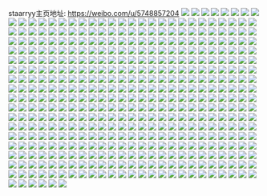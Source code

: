 staarryy主页地址: https://weibo.com/u/5748857204 
![](https://wx4.sinaimg.cn/mw2000/006h3Cnigy1h96o9o8284j30tu13udqj.jpg) 
![](https://wx4.sinaimg.cn/mw2000/006h3Cnigy1h96o9ot0gqj30u0140gsp.jpg) 
![](https://wx4.sinaimg.cn/mw2000/006h3Cnigy1h96o9phgb2j30tu13u10f.jpg) 
![](https://wx4.sinaimg.cn/mw2000/006h3Cnigy1h96o9q7e52j30tu13udqm.jpg) 
![](https://wx4.sinaimg.cn/mw2000/006h3Cnigy1h96o9rblofj30tu13u7fu.jpg) 
![](https://wx4.sinaimg.cn/mw2000/006h3Cnigy1h96o9s2wp7j30u01hcn8u.jpg) 
![](https://wx4.sinaimg.cn/mw2000/006h3Cnigy1h96o9t1ogwj30u01hck4f.jpg) 
![](https://wx4.sinaimg.cn/mw2000/006h3Cnigy1h96o9tnul8j30tu13u11c.jpg) 
![](https://wx4.sinaimg.cn/mw2000/006h3Cnigy1h96o9u82rij30tu13u46z.jpg) 
![](https://wx4.sinaimg.cn/mw2000/006h3Cnigy1h96o9v0c83j30u0140alu.jpg) 
![](https://wx4.sinaimg.cn/mw2000/006h3Cnigy1h96o9via5vj30tu13udn7.jpg) 
![](https://wx4.sinaimg.cn/mw2000/006h3Cnigy1h96o9wffzij31hc0u0wt7.jpg) 
![](https://wx4.sinaimg.cn/mw2000/006h3Cnigy1h96o9x71qaj31400u0n6t.jpg) 
![](https://wx4.sinaimg.cn/mw2000/006h3Cnigy1h96o9xrq8qj31400u0wp9.jpg) 
![](https://wx4.sinaimg.cn/mw2000/006h3Cnigy1h96o9y8r0ej30tu13ugs2.jpg) 
![](https://wx4.sinaimg.cn/mw2000/006h3Cnigy1h96o9zixjej30tu13utgi.jpg) 
![](https://wx4.sinaimg.cn/mw2000/006h3Cnigy1h96oa04cfuj30tu13uti4.jpg) 
![](https://wx4.sinaimg.cn/mw2000/006h3Cnigy1h96o9ni6ovj313u0tutht.jpg) 
![](https://wx4.sinaimg.cn/mw2000/006h3Cnigy1h8uytudxhrj32c0340hdt.jpg) 
![](https://wx4.sinaimg.cn/mw2000/006h3Cnigy1h8feyg3vgnj32c03407wi.jpg) 
![](https://wx4.sinaimg.cn/mw2000/006h3Cnigy1h8feyibb33j32c03407wi.jpg) 
![](https://wx4.sinaimg.cn/mw2000/006h3Cnigy1h8feyk5lyjj32c03407wi.jpg) 
![](https://wx4.sinaimg.cn/mw2000/006h3Cnigy1h8ff0gwp1vj33402c0qv6.jpg) 
![](https://wx4.sinaimg.cn/mw2000/006h3Cnigy1h8feyd73h4j32c0340u0x.jpg) 
![](https://wx4.sinaimg.cn/mw2000/006h3Cnigy1h87a5atm3sj31nq0u0tjx.jpg) 
![](https://wx4.sinaimg.cn/mw2000/006h3Cnigy1h87a5aeoogj313u0tuag7.jpg) 
![](https://wx4.sinaimg.cn/mw2000/006h3Cnigy1h87a6lyonzj30u00zck3g.jpg) 
![](https://wx4.sinaimg.cn/mw2000/006h3Cnigy1h87a5biewxj30u01400xe.jpg) 
![](https://wx4.sinaimg.cn/mw2000/006h3Cnigy1h87a5b5moij30tu13ugu4.jpg) 
![](https://wx4.sinaimg.cn/mw2000/006h3Cnigy1h87a5ecqayj30tu13u47p.jpg) 
![](https://wx4.sinaimg.cn/mw2000/006h3Cnigy1h853o0hmolj30u01hcguy.jpg) 
![](https://wx4.sinaimg.cn/mw2000/006h3Cnigy1h853q14sgsj30tu13ujx4.jpg) 
![](https://wx4.sinaimg.cn/mw2000/006h3Cnigy1h853q1l9tzj30tu13uwmz.jpg) 
![](https://wx4.sinaimg.cn/mw2000/006h3Cnigy1h853q2enu8j30tu13u45b.jpg) 
![](https://wx4.sinaimg.cn/mw2000/006h3Cnigy1h853q2vw08j30tu13uq6b.jpg) 
![](https://wx4.sinaimg.cn/mw2000/006h3Cnigy1h853o5c9ogj32c0340kjl.jpg) 
![](https://wx4.sinaimg.cn/mw2000/006h3Cnigy1h6jbuxqbesj30tu13ugx5.jpg) 
![](https://wx4.sinaimg.cn/mw2000/006h3Cnigy1h6jbuy9xb9j30u01407dj.jpg) 
![](https://wx4.sinaimg.cn/mw2000/006h3Cnigy1h6jbuyvw9gj30u0140n50.jpg) 
![](https://wx4.sinaimg.cn/mw2000/006h3Cnigy1h6jbuzckq4j313u0tujyk.jpg) 
![](https://wx4.sinaimg.cn/mw2000/006h3Cnigy1h6jbuzx1y3j313u0tuwp3.jpg) 
![](https://wx4.sinaimg.cn/mw2000/006h3Cnigy1h6jbv09huwj30tu13uwgz.jpg) 
![](https://wx4.sinaimg.cn/mw2000/006h3Cnigy1h6jbv0neu1j30u0190myu.jpg) 
![](https://wx4.sinaimg.cn/mw2000/006h3Cnigy1h6jbv31r49j347e2rwx6s.jpg) 
![](https://wx4.sinaimg.cn/mw2000/006h3Cnigy1h6jbux3oasj30tu13uq8a.jpg) 
![](https://wx4.sinaimg.cn/mw2000/006h3Cnigy1h6jbv3ljhdj30tu13uahb.jpg) 
![](https://wx4.sinaimg.cn/mw2000/006h3Cnigy1h6jbxjh3h8j30tu13un4r.jpg) 
![](https://wx4.sinaimg.cn/mw2000/006h3Cnigy1h6jbxjuyb0j30tu13ujwb.jpg) 
![](https://wx4.sinaimg.cn/mw2000/006h3Cnigy1h6jbxk6vaij30tu13udkg.jpg) 
![](https://wx4.sinaimg.cn/mw2000/006h3Cnigy1h6jbxkr5esj30tu13u4a9.jpg) 
![](https://wx4.sinaimg.cn/mw2000/006h3Cnigy1h6jbxl89doj31hc0u0tf3.jpg) 
![](https://wx4.sinaimg.cn/mw2000/006h3Cnigy1h6jbxj35kkj30tu13utel.jpg) 
![](https://wx4.sinaimg.cn/mw2000/006h3Cnigy1h5qax20f77j30tu13uwgq.jpg) 
![](https://wx4.sinaimg.cn/mw2000/006h3Cnigy1h5qax2i5srj30tu13u414.jpg) 
![](https://wx4.sinaimg.cn/mw2000/006h3Cnigy1h5qax2y0oxj313u0tuadf.jpg) 
![](https://wx4.sinaimg.cn/mw2000/006h3Cnigy1h5qax3ecqqj30tu13uab6.jpg) 
![](https://wx4.sinaimg.cn/mw2000/006h3Cnigy1h5qax12unzj31400u0win.jpg) 
![](https://wx4.sinaimg.cn/mw2000/006h3Cnigy1h5qax3y2l7j30u0140dkq.jpg) 
![](https://wx4.sinaimg.cn/mw2000/006h3Cnigy1h5qax4fz6mj317u0ty40y.jpg) 
![](https://wx4.sinaimg.cn/mw2000/006h3Cnigy1h5qaqoi7t2j334022oqle.jpg) 
![](https://wx4.sinaimg.cn/mw2000/006h3Cnigy1h5qaqz3dpij33402gyam4.jpg) 
![](https://wx4.sinaimg.cn/mw2000/006h3Cnigy1h5qaqh3fdwj333z2gfx6s.jpg) 
![](https://wx4.sinaimg.cn/mw2000/006h3Cnigy1h5qar71pbzj347f47k7wm.jpg) 
![](https://wx4.sinaimg.cn/mw2000/006h3Cnigy1h557ujdtb9j30w0136akk.jpg) 
![](https://wx4.sinaimg.cn/mw2000/006h3Cnigy1h557uk1uumj30u00u0afr.jpg) 
![](https://wx4.sinaimg.cn/mw2000/006h3Cnigy1h557ukkcj6j30mi0u0tcg.jpg) 
![](https://wx4.sinaimg.cn/mw2000/006h3Cnigy1h557ul8nb5j30mi0u0qa0.jpg) 
![](https://wx4.sinaimg.cn/mw2000/006h3Cnigy1h557ungjm2j30u01hc4fg.jpg) 
![](https://wx4.sinaimg.cn/mw2000/006h3Cnigy1h557unw6b2j30mi0u0q4w.jpg) 
![](https://wx4.sinaimg.cn/mw2000/006h3Cnigy1h557uopzlej31400u07e7.jpg) 
![](https://wx4.sinaimg.cn/mw2000/006h3Cnigy1h557kgp6grj342s26wkjq.jpg) 
![](https://wx4.sinaimg.cn/mw2000/006h3Cnigy1h557uphi4cj30mi0u0mzs.jpg) 
![](https://wx4.sinaimg.cn/mw2000/006h3Cnigy1h557uqd1wwj30u0140tet.jpg) 
![](https://wx4.sinaimg.cn/mw2000/006h3Cnigy1h557ur09vuj30mi0u0djt.jpg) 
![](https://wx4.sinaimg.cn/mw2000/006h3Cnigy1h557uifgyrj30mi0u0gpj.jpg) 
![](https://wx4.sinaimg.cn/mw2000/006h3Cnigy1h557urrzfsj30u0140q9m.jpg) 
![](https://wx4.sinaimg.cn/mw2000/006h3Cnigy1h557usfxs2j30ps19tqaq.jpg) 
![](https://wx4.sinaimg.cn/mw2000/006h3Cnigy1h557wepjj9j30mi0u0dm9.jpg) 
![](https://wx4.sinaimg.cn/mw2000/006h3Cnigy1h557wf7c3zj30mi0u0n0i.jpg) 
![](https://wx4.sinaimg.cn/mw2000/006h3Cnigy1h557wdzfodj30u01sxdll.jpg) 
![](https://wx4.sinaimg.cn/mw2000/006h3Cnigy1h4v0b1h46dj32ds1sc7wj.jpg) 
![](https://wx4.sinaimg.cn/mw2000/006h3Cnigy1h4qgqxo9lij32c0340x6q.jpg) 
![](https://wx4.sinaimg.cn/mw2000/006h3Cnigy1h4qgqo3f38j32c0340u0y.jpg) 
![](https://wx4.sinaimg.cn/mw2000/006h3Cnigy1h4qgqu2qruj33402c04qq.jpg) 
![](https://wx4.sinaimg.cn/mw2000/006h3Cnigy1h4qgqrzmzxj30yi22o4gw.jpg) 
![](https://wx4.sinaimg.cn/mw2000/006h3Cnigy1h4qgpn0yh8j32ds1scb2a.jpg) 
![](https://wx4.sinaimg.cn/mw2000/006h3Cnigy1h4qgql9nzvj32ds1sc1kz.jpg) 
![](https://wx4.sinaimg.cn/mw2000/006h3Cnigy1h4fwv6ul2nj33402c0x6q.jpg) 
![](https://wx4.sinaimg.cn/mw2000/006h3Cnigy1h4fwvlxq3zj32c0340qv6.jpg) 
![](https://wx4.sinaimg.cn/mw2000/006h3Cnigy1h4fwvs3mdyj32c0340hdu.jpg) 
![](https://wx4.sinaimg.cn/mw2000/006h3Cnigy1h4fwwjn7w6j32c0340kjm.jpg) 
![](https://wx4.sinaimg.cn/mw2000/006h3Cnigy1h4fwwn0jrgj323424mqv5.jpg) 
![](https://wx4.sinaimg.cn/mw2000/006h3Cnigy1h4fwx56sroj32c03401ky.jpg) 
![](https://wx4.sinaimg.cn/mw2000/006h3Cnigy1h3x3zzzvtnj32c03407wi.jpg) 
![](https://wx4.sinaimg.cn/mw2000/006h3Cnigy1h3hdb4l44uj32c02c0kjm.jpg) 
![](https://wx4.sinaimg.cn/mw2000/006h3Cnigy1h3hdb98ld1j32c02c01ky.jpg) 
![](https://wx4.sinaimg.cn/mw2000/006h3Cnigy1h3hdbzxsotj32c0340x6r.jpg) 
![](https://wx4.sinaimg.cn/mw2000/006h3Cnigy1h3hdccdf1dj32c02c01ky.jpg) 
![](https://wx4.sinaimg.cn/mw2000/006h3Cnigy1h3hdej217dj33402c01l0.jpg) 
![](https://wx4.sinaimg.cn/mw2000/006h3Cnigy1h3hdcu1pnlj32c0340npg.jpg) 
![](https://wx4.sinaimg.cn/mw2000/006h3Cnigy1h3hddc7jptj32bt2bte82.jpg) 
![](https://wx4.sinaimg.cn/mw2000/006h3Cnigy1h3hde2adufj32c03404qr.jpg) 
![](https://wx4.sinaimg.cn/mw2000/006h3Cnigy1h3hday38mlj32c02c04qr.jpg) 
![](https://wx4.sinaimg.cn/mw2000/006h3Cnigy1h3hdeqhq9xj32c0340u0y.jpg) 
![](https://wx4.sinaimg.cn/mw2000/006h3Cnigy1h3hdewy3lpj32c02c0b2a.jpg) 
![](https://wx4.sinaimg.cn/mw2000/006h3Cnigy1h3hdf6yhjej32c02c0b2b.jpg) 
![](https://wx4.sinaimg.cn/mw2000/006h3Cnigy1h3hdfenkd3j32c02c0u0y.jpg) 
![](https://wx4.sinaimg.cn/mw2000/006h3Cnigy1h3hdfjjdjxj32c02c04qq.jpg) 
![](https://wx4.sinaimg.cn/mw2000/006h3Cnily1h3a4pdays4j33402c0x6r.jpg) 
![](https://wx4.sinaimg.cn/mw2000/006h3Cnily1h3a4pe9ctoj32c0340x6p.jpg) 
![](https://wx4.sinaimg.cn/mw2000/006h3Cnily1h2wc0b6in4j32c01nekjl.jpg) 
![](https://wx4.sinaimg.cn/mw2000/006h3Cnily1h2wc0g13hkj32c0340qv6.jpg) 
![](https://wx4.sinaimg.cn/mw2000/006h3Cnily1h2wbzjbq5bj32bf2qk4qr.jpg) 
![](https://wx4.sinaimg.cn/mw2000/006h3Cnily1h2wc0kv738j32c0340b2a.jpg) 
![](https://wx4.sinaimg.cn/mw2000/006h3Cnily1h2wc0oesp9j32c0340x6q.jpg) 
![](https://wx4.sinaimg.cn/mw2000/006h3Cnily1h2wc0rxhmkj327a22mnpe.jpg) 
![](https://wx4.sinaimg.cn/mw2000/006h3Cnily1h2wc06e0i5j30u01hcx5t.jpg) 
![](https://wx4.sinaimg.cn/mw2000/006h3Cnily1h2wc0v9isyj32c03401ky.jpg) 
![](https://wx4.sinaimg.cn/mw2000/006h3Cnily1h2wc0xivj7j32c0340b29.jpg) 
![](https://wx4.sinaimg.cn/mw2000/006h3Cnily1h2wc11ed2hj32c03407wi.jpg) 
![](https://wx4.sinaimg.cn/mw2000/006h3Cnily1h2wc14y4lgj32c0340b2b.jpg) 
![](https://wx4.sinaimg.cn/mw2000/006h3Cnily1h2wc1804qaj33402c0e83.jpg) 
![](https://wx4.sinaimg.cn/mw2000/006h3Cnily1h2wc1bgtlsj32c02ftx6q.jpg) 
![](https://wx4.sinaimg.cn/mw2000/006h3Cnily1h2wc1dal54j32961y8qv5.jpg) 
![](https://wx4.sinaimg.cn/mw2000/006h3Cnily1h2wc1gl3raj32c0340kjn.jpg) 
![](https://wx4.sinaimg.cn/mw2000/006h3Cnily1h26z6ne469j30yi22o155.jpg) 
![](https://wx4.sinaimg.cn/mw2000/006h3Cnily1h1wlvg9e20j32c0340qv6.jpg) 
![](https://wx4.sinaimg.cn/mw2000/006h3Cnily1h1wlvtmg6hj30mi0u0489.jpg) 
![](https://wx4.sinaimg.cn/mw2000/006h3Cnily1h1on2hmy1gj30u01hck12.jpg) 
![](https://wx4.sinaimg.cn/mw2000/006h3Cnily1h1l0044u2wj32c0340b2a.jpg) 
![](https://wx4.sinaimg.cn/mw2000/006h3Cnily1h1l019945mj30yi0yiaf4.jpg) 
![](https://wx4.sinaimg.cn/mw2000/006h3Cnily1h1ea0klkbgj30u00xatla.jpg) 
![](https://wx4.sinaimg.cn/mw2000/006h3Cnily1h1ea2xgdnoj30u01sxjzd.jpg) 
![](https://wx4.sinaimg.cn/mw2000/006h3Cnily1h1ea2z4yjdj30tu13uwsh.jpg) 
![](https://wx4.sinaimg.cn/mw2000/006h3Cnily1h1ea3ppn2bj31400u0au5.jpg) 
![](https://wx4.sinaimg.cn/mw2000/006h3Cnily1h1ea4dvrujj30mi0u0jy4.jpg) 
![](https://wx4.sinaimg.cn/mw2000/006h3Cnily1h1ea4d7kowj30mi0u0n6t.jpg) 
![](https://wx4.sinaimg.cn/mw2000/006h3Cnily1h1ea4ywucbj30mi0u0tfa.jpg) 
![](https://wx4.sinaimg.cn/mw2000/006h3Cnily1h1ea6ptvk0j30mi0u0gvg.jpg) 
![](https://wx4.sinaimg.cn/mw2000/006h3Cnily1h1ea6ri86qj30tu13undz.jpg) 
![](https://wx4.sinaimg.cn/mw2000/006h3Cnily1h1ea6s06v2j30mi0u0wox.jpg) 
![](https://wx4.sinaimg.cn/mw2000/006h3Cnily1h1ea6pcsrlj30tu13unbn.jpg) 
![](https://wx4.sinaimg.cn/mw2000/006h3Cnily1h19f0bh885j30mz0qtwfq.jpg) 
![](https://wx4.sinaimg.cn/mw2000/006h3Cnily1h099ds8ktrj32c0340e82.jpg) 
![](https://wx4.sinaimg.cn/mw2000/006h3Cnily1gzmo0u6qqrj30yi12jqda.jpg) 
![](https://wx4.sinaimg.cn/mw2000/006h3Cnily1gymt7epdw7j30yi0kfq8s.jpg) 
![](https://wx4.sinaimg.cn/mw2000/006h3Cnily1gy7ebftbtfj322o340kjo.jpg) 
![](https://wx4.sinaimg.cn/mw2000/006h3Cnily1gy7ebidzd8j334022okjn.jpg) 
![](https://wx4.sinaimg.cn/mw2000/006h3Cnily1gy7ebk0ucrj322o340e82.jpg) 
![](https://wx4.sinaimg.cn/mw2000/006h3Cnily1gy7ec30tthj33uc3344qt.jpg) 
![](https://wx4.sinaimg.cn/mw2000/006h3Cnily1gy7ebm9k6bj334022o1l0.jpg) 
![](https://wx4.sinaimg.cn/mw2000/006h3Cnily1gy7ec57s7dj333z2fa7wj.jpg) 
![](https://wx4.sinaimg.cn/mw2000/006h3Cnily1gy7ebd3xyaj334022ob2b.jpg) 
![](https://wx4.sinaimg.cn/mw2000/006h3Cnily1gy7ebymvebj34mo3344qv.jpg) 
![](https://wx4.sinaimg.cn/mw2000/006h3Cnily1gy7ebu7v6fj34mo334x6w.jpg) 
![](https://wx4.sinaimg.cn/mw2000/006h3Cnily1gy7eba3ca5j32c0340u0z.jpg) 
![](https://wx4.sinaimg.cn/mw2000/006h3Cnily1gxp4grgamlj31ab1ml1kx.jpg) 
![](https://wx4.sinaimg.cn/mw2000/006h3Cnily1gxp4gsx591j32c0340x6q.jpg) 
![](https://wx4.sinaimg.cn/mw2000/006h3Cnily1gxp4gvaoczj32c0340b2b.jpg) 
![](https://wx4.sinaimg.cn/mw2000/006h3Cnily1gxhxqiwjilj31ab1ml1kx.jpg) 
![](https://wx4.sinaimg.cn/mw2000/006h3Cnily1gxhxqterlej3190280hdt.jpg) 
![](https://wx4.sinaimg.cn/mw2000/006h3Cnily1gxhxqu7887j30z00lvgqi.jpg) 
![](https://wx4.sinaimg.cn/mw2000/006h3Cnily1gx6p8ex5yxj30oa0583zf.jpg) 
![](https://wx4.sinaimg.cn/mw2000/006h3Cnily1gx0uz92uhzj32c03407wi.jpg) 
![](https://wx4.sinaimg.cn/mw2000/006h3Cnily1gx0uzbyvsrj32c0340npe.jpg) 
![](https://wx4.sinaimg.cn/mw2000/006h3Cnily1gx0uzeglevj32c0340hdt.jpg) 
![](https://wx4.sinaimg.cn/mw2000/006h3Cnily1gx0uzhxzqwj32c0340e82.jpg) 
![](https://wx4.sinaimg.cn/mw2000/006h3Cnily1gx0uzksns6j32c03407wi.jpg) 
![](https://wx4.sinaimg.cn/mw2000/006h3Cnily1gx0uznggybj32c035ux6p.jpg) 
![](https://wx4.sinaimg.cn/mw2000/006h3Cnily1gx0uzqp0l8j32c0340u0y.jpg) 
![](https://wx4.sinaimg.cn/mw2000/006h3Cnily1gx0uztze4lj32c0340u0y.jpg) 
![](https://wx4.sinaimg.cn/mw2000/006h3Cnily1gx0uzw0xzkj32ds1scqv5.jpg) 
![](https://wx4.sinaimg.cn/mw2000/006h3Cnily1gwxawrxsxvj30k00zk43b.jpg) 
![](https://wx4.sinaimg.cn/mw2000/006h3Cnily1gwqo6m77s4j30tu0u4n4j.jpg) 
![](https://wx4.sinaimg.cn/mw2000/006h3Cnily1gwlkl4oovvj334022okjl.jpg) 
![](https://wx4.sinaimg.cn/mw2000/006h3Cnily1gw7w8eaoecj33402c0x6p.jpg) 
![](https://wx4.sinaimg.cn/mw2000/006h3Cnily1gvp6vi1soaj62c43414qr02.jpg) 
![](https://wx4.sinaimg.cn/mw2000/006h3Cnigy1gv8zmt2jk9j62ym2w3qva02.jpg) 
![](https://wx4.sinaimg.cn/mw2000/006h3Cnigy1gv8zmvuq7bj62hi340e8402.jpg) 
![](https://wx4.sinaimg.cn/mw2000/006h3Cnigy1gv8zmykum4j62hi3407wl02.jpg) 
![](https://wx4.sinaimg.cn/mw2000/006h3Cnigy1gv8zn1kg2pj62hi340b2d02.jpg) 
![](https://wx4.sinaimg.cn/mw2000/006h3Cnigy1gv8zn539wlj63402hiu1002.jpg) 
![](https://wx4.sinaimg.cn/mw2000/006h3Cnigy1gv8zn8hsw7j62jc340kjp02.jpg) 
![](https://wx4.sinaimg.cn/mw2000/006h3Cnigy1gv8zmp1d9ij62hi340hdw02.jpg) 
![](https://wx4.sinaimg.cn/mw2000/006h3Cnigy1gv8znbjqu9j63402hihdx02.jpg) 
![](https://wx4.sinaimg.cn/mw2000/006h3Cnigy1gv4s8jwnr2j622o35cnpe02.jpg) 
![](https://wx4.sinaimg.cn/mw2000/006h3Cnigy1gv4s8h4k9ej63401r04qq02.jpg) 
![](https://wx4.sinaimg.cn/mw2000/006h3Cnigy1gv4s8ao0u5j622n3401kz02.jpg) 
![](https://wx4.sinaimg.cn/mw2000/006h3Cnigy1gv4s7s5mrfj62fc2gynpe02.jpg) 
![](https://wx4.sinaimg.cn/mw2000/006h3Cnigy1gv4s7p4236j62l22l2kjn02.jpg) 
![](https://wx4.sinaimg.cn/mw2000/006h3Cnigy1gv4s81q6ulj62l22l2b2b02.jpg) 
![](https://wx4.sinaimg.cn/mw2000/006h3Cnigy1gv4s7lqc0pj62g22g34qr02.jpg) 
![](https://wx4.sinaimg.cn/mw2000/006h3Cnigy1gv4s8r7bfcj6340340npf02.jpg) 
![](https://wx4.sinaimg.cn/mw2000/006h3Cnigy1gv4s9kstuoj62er2er7wj02.jpg) 
![](https://wx4.sinaimg.cn/mw2000/006h3Cnigy1gv4s98lkg8j634022ob2a02.jpg) 
![](https://wx4.sinaimg.cn/mw2000/006h3Cnigy1gv4s8dwdlsj62g32dinpf02.jpg) 
![](https://wx4.sinaimg.cn/mw2000/006h3Cnigy1gv4s8ncohzj62gx2h0qv602.jpg) 
![](https://wx4.sinaimg.cn/mw2000/006h3Cnigy1gv4s878nfvj62is2hg4qs02.jpg) 
![](https://wx4.sinaimg.cn/mw2000/006h3Cnigy1gv4s8uzpzxj61mu2i9npe02.jpg) 
![](https://wx4.sinaimg.cn/mw2000/006h3Cnigy1gv4s8yo3dwj622o340qv702.jpg) 
![](https://wx4.sinaimg.cn/mw2000/006h3Cnigy1gv4s922akij623x340npf02.jpg) 
![](https://wx4.sinaimg.cn/mw2000/006h3Cnigy1gv4s95ojz3j62gw2gwqv702.jpg) 
![](https://wx4.sinaimg.cn/mw2000/006h3Cnigy1gv4s9fydq8j62c0340npg02.jpg) 
![](https://wx4.sinaimg.cn/mw2000/006h3Cnigy1gv0zx83dszj62c0340qv502.jpg) 
![](https://wx4.sinaimg.cn/mw2000/006h3Cnily1guwfzqq0xjj60xc446h6v02.jpg) 
![](https://wx4.sinaimg.cn/mw2000/006h3Cnily1guwfzrek2ij60xc4467wi02.jpg) 
![](https://wx4.sinaimg.cn/mw2000/006h3Cnily1guwfztvwigj60xc2301fu02.jpg) 
![](https://wx4.sinaimg.cn/mw2000/006h3Cnily1guwfzq9facj60xc53g4qq02.jpg) 
![](https://wx4.sinaimg.cn/mw2000/006h3Cnily1guwfztkk6yj60xc31qqud02.jpg) 
![](https://wx4.sinaimg.cn/mw2000/006h3Cnily1guwfzt3r7gj60xc3zshdt02.jpg) 
![](https://wx4.sinaimg.cn/mw2000/006h3Cnily1guwfzuj90pj60xc3wge8102.jpg) 
![](https://wx4.sinaimg.cn/mw2000/006h3Cnily1guwfzsk4epj60xc3lae8202.jpg) 
![](https://wx4.sinaimg.cn/mw2000/006h3Cnily1guwfzvie3mj60xc460e8202.jpg) 
![](https://wx4.sinaimg.cn/mw2000/006h3Cnily1guwfzwjsd7j60xc4ar1ky02.jpg) 
![](https://wx4.sinaimg.cn/mw2000/006h3Cnily1guwfzx245rj62ds1l64qh02.jpg) 
![](https://wx4.sinaimg.cn/mw2000/006h3Cnigy1gurvdh971vj62c0340qv602.jpg) 
![](https://wx4.sinaimg.cn/mw2000/006h3Cnily1guqlevs84qj622o340u0x02.jpg) 
![](https://wx4.sinaimg.cn/mw2000/006h3Cnily1guqlet8jl2j622o340u0x02.jpg) 
![](https://wx4.sinaimg.cn/mw2000/006h3Cnily1guqlevaayuj622o340hdt02.jpg) 
![](https://wx4.sinaimg.cn/mw2000/006h3Cnily1guqleumrlij62jo2joe8302.jpg) 
![](https://wx4.sinaimg.cn/mw2000/006h3Cnily1gu2d6hcq4nj60yi05075r02.jpg) 
![](https://wx4.sinaimg.cn/mw2000/006h3Cnily1gto5vh3elxj60u019ogqb02.jpg) 
![](https://wx4.sinaimg.cn/mw2000/006h3Cnily1gt08ocmtxpj32dl1q94qs.jpg) 
![](https://wx4.sinaimg.cn/mw2000/006h3Cnily1gt08o4vb04j31q92m9u0z.jpg) 
![](https://wx4.sinaimg.cn/mw2000/006h3Cnily1gt08oii5yhj32m91q9kjm.jpg) 
![](https://wx4.sinaimg.cn/mw2000/006h3Cnily1gsfakp4l5hj60n01dsgny02.jpg) 
![](https://wx4.sinaimg.cn/mw2000/006h3Cnily1gs87wvo885j328k340hdy.jpg) 
![](https://wx4.sinaimg.cn/mw2000/006h3Cnily1gs8883r61jj32lc1q84qq.jpg) 
![](https://wx4.sinaimg.cn/mw2000/006h3Cnily1gs88861biyj31q82lcnpd.jpg) 
![](https://wx4.sinaimg.cn/mw2000/006h3Cnily1gs888bhj66j328v340u10.jpg) 
![](https://wx4.sinaimg.cn/mw2000/006h3Cnily1gs87vm7lgzj31q82lc7wh.jpg) 
![](https://wx4.sinaimg.cn/mw2000/006h3Cnily1gs650qrs2dj33402c0qv5.jpg) 
![](https://wx4.sinaimg.cn/mw2000/006h3Cnily1gs1aodgu97j309o03kgls.jpg) 
![](https://wx4.sinaimg.cn/mw2000/006h3Cnily1grx9tmhjszj30c80c8mxy.jpg) 
![](https://wx4.sinaimg.cn/mw2000/006h3Cnily1grs5sdrm9rj30rs2j14qp.jpg) 
![](https://wx4.sinaimg.cn/mw2000/006h3Cnily1grs5s7x0oyj30rs1y9h6q.jpg) 
![](https://wx4.sinaimg.cn/mw2000/006h3Cnily1grs5s9jqbyj30rs3bte81.jpg) 
![](https://wx4.sinaimg.cn/mw2000/006h3Cnily1grs5sc2qzsj30rs446x6p.jpg) 
![](https://wx4.sinaimg.cn/mw2000/006h3Cnily1grs5scwtrjj30rs1qnb1q.jpg) 
![](https://wx4.sinaimg.cn/mw2000/006h3Cnily1grs5sarpwsj30rs2j84qp.jpg) 
![](https://wx4.sinaimg.cn/mw2000/006h3Cnily1grs5sfnyi4j30rs1907j4.jpg) 
![](https://wx4.sinaimg.cn/mw2000/006h3Cnily1grs5sf3q4zj30rs2qswxf.jpg) 
![](https://wx4.sinaimg.cn/mw2000/006h3Cnily1grs5seg4d0j30rs2qsqpa.jpg) 
![](https://wx4.sinaimg.cn/mw2000/006h3Cnily1grqvsj9518j31ce0r7nah.jpg) 
![](https://wx4.sinaimg.cn/mw2000/006h3Cnily1gra24oazyej32c0340hdt.jpg) 
![](https://wx4.sinaimg.cn/mw2000/006h3Cnily1gra24n1aqnj32c03401kx.jpg) 
![](https://wx4.sinaimg.cn/mw2000/006h3Cnily1gr35cwp4v5j32bb333npd.jpg) 
![](https://wx4.sinaimg.cn/mw2000/006h3Cnily1gqtmlh5tpij32c0340u0y.jpg) 
![](https://wx4.sinaimg.cn/mw2000/006h3Cnily1gqtmli1x8oj325e2hab2a.jpg) 
![](https://wx4.sinaimg.cn/mw2000/006h3Cnily1gqgrsne5t9j32k33pwkjn.jpg) 
![](https://wx4.sinaimg.cn/mw2000/006h3Cnily1gqgrs7xzq1j33402c04qp.jpg) 
![](https://wx4.sinaimg.cn/mw2000/006h3Cnily1gqgrslrg5mj323v35sb2a.jpg) 
![](https://wx4.sinaimg.cn/mw2000/006h3Cnily1gqgrsb0kuuj34802tc1l0.jpg) 
![](https://wx4.sinaimg.cn/mw2000/006h3Cnily1gqgrs0divlj32h71qc4qq.jpg) 
![](https://wx4.sinaimg.cn/mw2000/006h3Cnily1gqgrs6s3l2j33401r4npe.jpg) 
![](https://wx4.sinaimg.cn/mw2000/006h3Cnily1gqgrryy29rj31qc2evhdu.jpg) 
![](https://wx4.sinaimg.cn/mw2000/006h3Cnily1gqgrs1rh03j32iv1qchdv.jpg) 
![](https://wx4.sinaimg.cn/mw2000/006h3Cnily1gqgrs3n5pqj32gj1qcu0z.jpg) 
![](https://wx4.sinaimg.cn/mw2000/006h3Cnily1gqgrsdk2aij334022oe82.jpg) 
![](https://wx4.sinaimg.cn/mw2000/006h3Cnily1gqgrsgh4zlj334022o7wi.jpg) 
![](https://wx4.sinaimg.cn/mw2000/006h3Cnily1gqgrshpgybj334022ob2a.jpg) 
![](https://wx4.sinaimg.cn/mw2000/006h3Cnily1gqgrs56j3bj32iv1qc7wi.jpg) 
![](https://wx4.sinaimg.cn/mw2000/006h3Cnily1gqgrrtqhxkj33402c01kx.jpg) 
![](https://wx4.sinaimg.cn/mw2000/006h3Cnily1gqgrsj5k7wj32c0340u0x.jpg) 
![](https://wx4.sinaimg.cn/mw2000/006h3Cnily1gqgrwptv35j33402c0x6q.jpg) 
![](https://wx4.sinaimg.cn/mw2000/006h3Cnily1gqgrwobn4fj33402c0x6q.jpg) 
![](https://wx4.sinaimg.cn/mw2000/006h3Cnily1gqgrwrjodrj33402c0npe.jpg) 
![](https://wx4.sinaimg.cn/mw2000/006h3Cnily1gqfu069ko2j30yi0qr7ct.jpg) 
![](https://wx4.sinaimg.cn/mw2000/006h3Cnigy1gq3a4k6q4lj34802tc1l1.jpg) 
![](https://wx4.sinaimg.cn/mw2000/006h3Cnigy1gq3a4y3v0vj322o340hdu.jpg) 
![](https://wx4.sinaimg.cn/mw2000/006h3Cnigy1gq3a54kjyvj32ds1l6b29.jpg) 
![](https://wx4.sinaimg.cn/mw2000/006h3Cnigy1gq3a4ppteoj32ds1l6b29.jpg) 
![](https://wx4.sinaimg.cn/mw2000/006h3Cnigy1gq3a4n6sojj335s23vnpd.jpg) 
![](https://wx4.sinaimg.cn/mw2000/006h3Cnigy1gq3a51dny5j32c0340hdt.jpg) 
![](https://wx4.sinaimg.cn/mw2000/006h3Cnigy1gq3a4t7wozj32c03401ky.jpg) 
![](https://wx4.sinaimg.cn/mw2000/006h3Cnigy1gq0p9i3j1jj33402c0qv5.jpg) 
![](https://wx4.sinaimg.cn/mw2000/006h3Cnigy1gpw12fyalvj30k00zktan.jpg) 
![](https://wx4.sinaimg.cn/mw2000/006h3Cnigy1gpkh9zvka1j32c03407wh.jpg) 
![](https://wx4.sinaimg.cn/mw2000/006h3Cnigy1gpgvno6z5lj32c0340b2b.jpg) 
![](https://wx4.sinaimg.cn/mw2000/006h3Cnigy1gp9vckltk2j33402c0qv5.jpg) 
![](https://wx4.sinaimg.cn/mw2000/006h3Cnigy1gp9vch77orj32c0340kjn.jpg) 
![](https://wx4.sinaimg.cn/mw2000/006h3Cnigy1gp9vcvc5zmj33402c0u0x.jpg) 
![](https://wx4.sinaimg.cn/mw2000/006h3Cnigy1gp9vcqp0zmj32c0340e82.jpg) 
![](https://wx4.sinaimg.cn/mw2000/006h3Cnily1gp311dj5wwj32c0340npd.jpg) 
![](https://wx4.sinaimg.cn/mw2000/006h3Cnily1gp311cqmcjj32c0340x6p.jpg) 
![](https://wx4.sinaimg.cn/mw2000/006h3Cnily1gp311jtlgmj32c0340x6p.jpg) 
![](https://wx4.sinaimg.cn/mw2000/006h3Cnily1gp311idiv5j32c03401kz.jpg) 
![](https://wx4.sinaimg.cn/mw2000/006h3Cnily1gp311l3zmij32c03404qq.jpg) 
![](https://wx4.sinaimg.cn/mw2000/006h3Cnily1gp311lyuarj31ub2lvkjl.jpg) 
![](https://wx4.sinaimg.cn/mw2000/006h3Cnily1gp311nywbsj32c03404qq.jpg) 
![](https://wx4.sinaimg.cn/mw2000/006h3Cnily1gp311olw9bj31q425rb29.jpg) 
![](https://wx4.sinaimg.cn/mw2000/006h3Cnily1gp311p4254j31ii1yub29.jpg) 
![](https://wx4.sinaimg.cn/mw2000/006h3Cnily1goxhctns9vj30tz0mih4m.jpg) 
![](https://wx4.sinaimg.cn/mw2000/006h3Cnily1goxhcseftvj32c0340x6p.jpg) 
![](https://wx4.sinaimg.cn/mw2000/006h3Cnily1gou721kixkj32c0340e81.jpg) 
![](https://wx4.sinaimg.cn/mw2000/006h3Cnily1gou7205vbcj32c03401ky.jpg) 
![](https://wx4.sinaimg.cn/mw2000/006h3Cnily1go6iv275hyj32c0340e81.jpg) 
![](https://wx4.sinaimg.cn/mw2000/006h3Cnily1go5q8rssjfj32c0340b2a.jpg) 
![](https://wx4.sinaimg.cn/mw2000/006h3Cnily1gns2ehbcdpj30u01hc7nl.jpg) 
![](https://wx4.sinaimg.cn/mw2000/006h3Cnily1gns2eg7ixwj33402c01kz.jpg) 
![](https://wx4.sinaimg.cn/mw2000/006h3Cnily1gns2ekki0cj32c0340x6q.jpg) 
![](https://wx4.sinaimg.cn/mw2000/006h3Cnily1gns2emn4ezj32801o04qp.jpg) 
![](https://wx4.sinaimg.cn/mw2000/006h3Cnily1gns2eqarnkj32c0340hdu.jpg) 
![](https://wx4.sinaimg.cn/mw2000/006h3Cnily1gns2ev7yvaj32c0340x6q.jpg) 
![](https://wx4.sinaimg.cn/mw2000/006h3Cnily1gnjr4t8jo1j33402c0hdt.jpg) 
![](https://wx4.sinaimg.cn/mw2000/006h3Cnily1gncmyimizqj30rs446kjl.jpg) 
![](https://wx4.sinaimg.cn/mw2000/006h3Cnily1gncmyj8dilj30rs446e81.jpg) 
![](https://wx4.sinaimg.cn/mw2000/006h3Cnily1gncmyhwv76j30rs4467wh.jpg) 
![](https://wx4.sinaimg.cn/mw2000/006h3Cnily1gncmyl5vafj30rs446e81.jpg) 
![](https://wx4.sinaimg.cn/mw2000/006h3Cnily1gncmylofs9j30rs446npd.jpg) 
![](https://wx4.sinaimg.cn/mw2000/006h3Cnily1gncmyma4w8j30rs446npd.jpg) 
![](https://wx4.sinaimg.cn/mw2000/006h3Cnily1gncmymts8lj30rs446b29.jpg) 
![](https://wx4.sinaimg.cn/mw2000/006h3Cnily1gncmyni4umj30rs4461ky.jpg) 
![](https://wx4.sinaimg.cn/mw2000/006h3Cnily1gncmyov7tij30rs446b29.jpg) 
![](https://wx4.sinaimg.cn/mw2000/006h3Cnily1gncmyps3qtj30rs446b29.jpg) 
![](https://wx4.sinaimg.cn/mw2000/006h3Cnily1gncmyq6yrqj30yi1pcgtc.jpg) 
![](https://wx4.sinaimg.cn/mw2000/006h3Cnily1gn5yr8ovs0j33402c0hdu.jpg) 
![](https://wx4.sinaimg.cn/mw2000/006h3Cnily1gmg7mm9mxcj32c0340npd.jpg) 
![](https://wx4.sinaimg.cn/mw2000/006h3Cnily1gmcq4sg3f3j30u01sx4d4.jpg) 
![](https://wx4.sinaimg.cn/mw2000/006h3Cnily1gm77xoawghj30rs446kjl.jpg) 
![](https://wx4.sinaimg.cn/mw2000/006h3Cnily1gm77xq98klj30rs39le81.jpg) 
![](https://wx4.sinaimg.cn/mw2000/006h3Cnily1gm77xm46qtj30rs446u0x.jpg) 
![](https://wx4.sinaimg.cn/mw2000/006h3Cnily1gm77xshb9wj30rs3imnpd.jpg) 
![](https://wx4.sinaimg.cn/mw2000/006h3Cnily1gm77xuok72j30rs446npd.jpg) 
![](https://wx4.sinaimg.cn/mw2000/006h3Cnily1gm77xwtjfmj30rs3rtnpd.jpg) 
![](https://wx4.sinaimg.cn/mw2000/006h3Cnily1gm77yi1j6lj30rs446hdt.jpg) 
![](https://wx4.sinaimg.cn/mw2000/006h3Cnily1gm77yjjl4ej30rs2aw1kx.jpg) 
![](https://wx4.sinaimg.cn/mw2000/006h3Cnily1gm77yl4xyaj30rs2zab29.jpg) 
![](https://wx4.sinaimg.cn/mw2000/006h3Cnily1gm77ynxxswj334022o7wi.jpg) 
![](https://wx4.sinaimg.cn/mw2000/006h3Cnily1gm77yq5ed6j322o340x6p.jpg) 
![](https://wx4.sinaimg.cn/mw2000/006h3Cnily1gm1jfavnzlj31o0280npd.jpg) 
![](https://wx4.sinaimg.cn/mw2000/006h3Cnily1gm1jfefbljj31o0280kjl.jpg) 
![](https://wx4.sinaimg.cn/mw2000/006h3Cnily1gm1jf70jrzj31o0280khb.jpg) 
![](https://wx4.sinaimg.cn/mw2000/006h3Cnily1gm1jgr1v3jj31sc2ds7wh.jpg) 
![](https://wx4.sinaimg.cn/mw2000/006h3Cnily1glopcxfxn5j30rs2b14qp.jpg) 
![](https://wx4.sinaimg.cn/mw2000/006h3Cnily1glopcy5zcuj30rs3trqv5.jpg) 
![](https://wx4.sinaimg.cn/mw2000/006h3Cnily1glopcywi6xj30rs4x6u0x.jpg) 
![](https://wx4.sinaimg.cn/mw2000/006h3Cnily1glopdd1jh7j30rs2fse81.jpg) 
![](https://wx4.sinaimg.cn/mw2000/006h3Cnily1glopczh8fhj30rs2l9b29.jpg) 
![](https://wx4.sinaimg.cn/mw2000/006h3Cnily1glopd00o0bj30rs379hdt.jpg) 
![](https://wx4.sinaimg.cn/mw2000/006h3Cnily1glopd0ltbwj30rs354kjl.jpg) 
![](https://wx4.sinaimg.cn/mw2000/006h3Cnily1glopcwt2oij30rs4fce82.jpg) 
![](https://wx4.sinaimg.cn/mw2000/006h3Cnily1glopd18wpxj30rs3g7u0x.jpg) 
![](https://wx4.sinaimg.cn/mw2000/006h3Cnily1glgm3hsj82j32c0340e82.jpg) 
![](https://wx4.sinaimg.cn/mw2000/006h3Cnily1glgm3ocfc9j32c032ehdv.jpg) 
![](https://wx4.sinaimg.cn/mw2000/006h3Cnily1glgm3k58pfj32c0340qv5.jpg) 
![](https://wx4.sinaimg.cn/mw2000/006h3Cnily1gl9shdpgqpj31l62dshdt.jpg) 
![](https://wx4.sinaimg.cn/mw2000/006h3Cnily1gkywre8al7j30k00zkdpn.jpg) 
![](https://wx4.sinaimg.cn/mw2000/006h3Cnily1gks35y0n97j32c0340u0y.jpg) 
![](https://wx4.sinaimg.cn/mw2000/006h3Cnily1gkr1q3ray0j32c0340hdt.jpg) 
![](https://wx4.sinaimg.cn/mw2000/006h3Cnily1gke9wersxjj30mi0u00wm.jpg) 
![](https://wx4.sinaimg.cn/mw2000/006h3Cnily1gk9qdkbfmfj32c0340b2a.jpg) 
![](https://wx4.sinaimg.cn/mw2000/006h3Cnily1gk9qdm6dl3j322o0yihe0.jpg) 
![](https://wx4.sinaimg.cn/mw2000/006h3Cnily1gk9qdn72bkj32c0340b2a.jpg) 
![](https://wx4.sinaimg.cn/mw2000/006h3Cnily1gk9qdoeamrj32c0340x6q.jpg) 
![](https://wx4.sinaimg.cn/mw2000/006h3Cnily1gk9qdprk9zj32c0340qv6.jpg) 
![](https://wx4.sinaimg.cn/mw2000/006h3Cnily1gk9qdqzjkuj32c0340u0y.jpg) 
![](https://wx4.sinaimg.cn/mw2000/006h3Cnily1gk9qds5icyj32c03401kz.jpg) 
![](https://wx4.sinaimg.cn/mw2000/006h3Cnily1gk9qdth9cuj32c0340e81.jpg) 
![](https://wx4.sinaimg.cn/mw2000/006h3Cnily1gk9qduwhfjj32c0340hdu.jpg) 
![](https://wx4.sinaimg.cn/mw2000/006h3Cnily1gk9qdvqpp5j33402c0b29.jpg) 
![](https://wx4.sinaimg.cn/mw2000/006h3Cnily1gk9qdx83i3j33402c0hdt.jpg) 
![](https://wx4.sinaimg.cn/mw2000/006h3Cnily1gk9qdj0sh8j32c0340hdu.jpg) 
![](https://wx4.sinaimg.cn/mw2000/006h3Cnily1gk4rz5vfxdj31400u0nfn.jpg) 
![](https://wx4.sinaimg.cn/mw2000/006h3Cnily1gk4rz2zlf9j31400u0dxu.jpg) 
![](https://wx4.sinaimg.cn/mw2000/006h3Cnigy1gjwvgn027bj30u0140dnq.jpg) 
![](https://wx4.sinaimg.cn/mw2000/006h3Cnigy1gjgwxcyvf1j30gy0ehgmj.jpg) 
![](https://wx4.sinaimg.cn/mw2000/006h3Cnigy1gjepq9uk6oj30k00zkjtl.jpg) 
![](https://wx4.sinaimg.cn/mw2000/006h3Cnigy1gj9x4dqkkvj30u0140ah7.jpg) 
![](https://wx4.sinaimg.cn/mw2000/006h3Cnigy1gj7lq8radjj33342bckjl.jpg) 
![](https://wx4.sinaimg.cn/mw2000/006h3Cnigy1gj7lqdmpl2j33342bchdt.jpg) 
![](https://wx4.sinaimg.cn/mw2000/006h3Cnigy1gj7lq3jhoaj33342bcb29.jpg) 
![](https://wx4.sinaimg.cn/mw2000/006h3Cnigy1gj7lqib0juj33342bc7wh.jpg) 
![](https://wx4.sinaimg.cn/mw2000/006h3Cnigy1gj7lrf5vgej33342bchdt.jpg) 
![](https://wx4.sinaimg.cn/mw2000/006h3Cnigy1gj7lqtq06ej33342bckjl.jpg) 
![](https://wx4.sinaimg.cn/mw2000/006h3Cnigy1gj7lmvsp1gj320830chas.jpg) 
![](https://wx4.sinaimg.cn/mw2000/006h3Cnigy1gj7lmfkq9yj32bc334qv5.jpg) 
![](https://wx4.sinaimg.cn/mw2000/006h3Cnigy1gj7loqeybxj32bc3341ky.jpg) 
![](https://wx4.sinaimg.cn/mw2000/006h3Cnigy1gj7lo36utdj32bc334e81.jpg) 
![](https://wx4.sinaimg.cn/mw2000/006h3Cnigy1gj7lobghn2j32bc334hdt.jpg) 
![](https://wx4.sinaimg.cn/mw2000/006h3Cnigy1gj7lpyytdmj32bc334qv5.jpg) 
![](https://wx4.sinaimg.cn/mw2000/006h3Cnigy1gj7lnb9lrrj32bc3344qp.jpg) 
![](https://wx4.sinaimg.cn/mw2000/006h3Cnigy1giln0o2tj3j32c03401kz.jpg) 
![](https://wx4.sinaimg.cn/mw2000/006h3Cnigy1giln1139abj31o0280npd.jpg) 
![](https://wx4.sinaimg.cn/mw2000/006h3Cnigy1giln17tye1j31o0280npd.jpg) 
![](https://wx4.sinaimg.cn/mw2000/006h3Cnigy1giln0tgjr5j32c0340e83.jpg) 
![](https://wx4.sinaimg.cn/mw2000/006h3Cnigy1giln0x5vylj32c0340kjm.jpg) 
![](https://wx4.sinaimg.cn/mw2000/006h3Cnigy1giln0z2ba6j31hc0u04er.jpg) 
![](https://wx4.sinaimg.cn/mw2000/006h3Cnigy1gilmz7tbv3j30tz0qfnbt.jpg) 
![](https://wx4.sinaimg.cn/mw2000/006h3Cnigy1giln0imqf4j32c03401kz.jpg) 
![](https://wx4.sinaimg.cn/mw2000/006h3Cnigy1gilmzudgh5j32801o0x6p.jpg) 
![](https://wx4.sinaimg.cn/mw2000/006h3Cnigy1giftny3x0qj30rs334qv5.jpg) 
![](https://wx4.sinaimg.cn/mw2000/006h3Cnigy1giftnv1jgwj30rs334npd.jpg) 
![](https://wx4.sinaimg.cn/mw2000/006h3Cnigy1gifto2e16fj30rs334kjl.jpg) 
![](https://wx4.sinaimg.cn/mw2000/006h3Cnigy1gifto5grfvj30rs334e81.jpg) 
![](https://wx4.sinaimg.cn/mw2000/006h3Cnigy1gifto9gdbgj30rs334b29.jpg) 
![](https://wx4.sinaimg.cn/mw2000/006h3Cnigy1giftocnvozj30rs3347wh.jpg) 
![](https://wx4.sinaimg.cn/mw2000/006h3Cnigy1giftof0eutj30rs2rk4qp.jpg) 
![](https://wx4.sinaimg.cn/mw2000/006h3Cnigy1gifttmkjeyj32bb332u0x.jpg) 
![](https://wx4.sinaimg.cn/mw2000/006h3Cnigy1giftolb8ftj32c0340kjl.jpg) 
![](https://wx4.sinaimg.cn/mw2000/006h3Cnigy1giftoomsizj32c0340x6p.jpg) 
![](https://wx4.sinaimg.cn/mw2000/006h3Cnigy1gi5bhr4qqnj321w21wnn6.jpg) 
![](https://wx4.sinaimg.cn/mw2000/006h3Cnigy1ghuuir71rqj32c03401ky.jpg) 
![](https://wx4.sinaimg.cn/mw2000/006h3Cnigy1ggvcq9dqmvj30rs2tvb29.jpg) 
![](https://wx4.sinaimg.cn/mw2000/006h3Cnigy1ggvcqozcxaj30rs2mx4qp.jpg) 
![](https://wx4.sinaimg.cn/mw2000/006h3Cnigy1ggvcpwwjm9j30rs2tvb29.jpg) 
![](https://wx4.sinaimg.cn/mw2000/006h3Cnigy1ggvctf9rbgj30rs334tz4.jpg) 
![](https://wx4.sinaimg.cn/mw2000/006h3Cnigy1ggvdgfqw5jj30rs2bctvp.jpg) 
![](https://wx4.sinaimg.cn/mw2000/006h3Cnigy1ggvdfxqybpj30rs39ze54.jpg) 
![](https://wx4.sinaimg.cn/mw2000/006h3Cnigy1ggvdh77zfqj30rs334b29.jpg) 
![](https://wx4.sinaimg.cn/mw2000/006h3Cnigy1ggvcrhqshdj30rs2bcb29.jpg) 
![](https://wx4.sinaimg.cn/mw2000/006h3Cnigy1ggsu8h8no5j31o0280txw.jpg) 
![](https://wx4.sinaimg.cn/mw2000/006h3Cnigy1ggsu8iymihj31o0280e1w.jpg) 
![](https://wx4.sinaimg.cn/mw2000/006h3Cnigy1ggsu8swtvpj31o0280e81.jpg) 
![](https://wx4.sinaimg.cn/mw2000/006h3Cnigy1ggjyoe9s2bj30k00k00uf.jpg) 
![](https://wx4.sinaimg.cn/mw2000/006h3Cnigy1gfwfwzwtn7j30rs223nci.jpg) 
![](https://wx4.sinaimg.cn/mw2000/006h3Cnigy1gfwfx3mm7ij30rs22349p.jpg) 
![](https://wx4.sinaimg.cn/mw2000/006h3Cnigy1gfwfwxhbtoj30rs223146.jpg) 
![](https://wx4.sinaimg.cn/mw2000/006h3Cnigy1gfwfwuqzowj30rs223e19.jpg) 
![](https://wx4.sinaimg.cn/mw2000/006h3Cnigy1gfwfxd2ub0j32bc334qv6.jpg) 
![](https://wx4.sinaimg.cn/mw2000/006h3Cnigy1gfwfwwkgcuj30rs2237p2.jpg) 
![](https://wx4.sinaimg.cn/mw2000/006h3Cnigy1gfwfx5hg4jj30rs223e29.jpg) 
![](https://wx4.sinaimg.cn/mw2000/006h3Cnigy1gfwfwyrp3aj30rs223njt.jpg) 
![](https://wx4.sinaimg.cn/mw2000/006h3Cnigy1gfwfx8cc01j30rs223e4r.jpg) 
![](https://wx4.sinaimg.cn/mw2000/006h3Cnigy1gfwfx6uy5fj30rs26qqoh.jpg) 
![](https://wx4.sinaimg.cn/mw2000/006h3Cnigy1gfwfx9n5k1j30rs1suk59.jpg) 
![](https://wx4.sinaimg.cn/mw2000/006h3Cnigy1gfwfx1619rj30rs2237jp.jpg) 
![](https://wx4.sinaimg.cn/mw2000/006h3Cnigy1gf61gjxtuoj30rs223ni3.jpg) 
![](https://wx4.sinaimg.cn/mw2000/006h3Cnigy1gf61ge4y8mj30rs223kbg.jpg) 
![](https://wx4.sinaimg.cn/mw2000/006h3Cnigy1gf61gobdnvj30rs223ngh.jpg) 
![](https://wx4.sinaimg.cn/mw2000/006h3Cnigy1gf61gldvb8j30rs223hco.jpg) 
![](https://wx4.sinaimg.cn/mw2000/006h3Cnigy1gf61gfvn8pj30rs223k9y.jpg) 
![](https://wx4.sinaimg.cn/mw2000/006h3Cnigy1gf61gmxrtlj30rs223txi.jpg) 
![](https://wx4.sinaimg.cn/mw2000/006h3Cnigy1gf61gphhmxj30rs223qjk.jpg) 
![](https://wx4.sinaimg.cn/mw2000/006h3Cnigy1gf61gh76rtj30rs224dtf.jpg) 
![](https://wx4.sinaimg.cn/mw2000/006h3Cnigy1gf61gieogvj30rs2237ly.jpg) 
![](https://wx4.sinaimg.cn/mw2000/006h3Cnily1gdvy837v2gj30q20jz0ym.jpg) 
![](https://wx4.sinaimg.cn/mw2000/006h3Cnily1gdvggpp1u3j32c0340e81.jpg) 
![](https://wx4.sinaimg.cn/mw2000/006h3Cnily1gdt4ywh6qtj32a82a8npd.jpg) 
